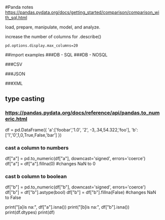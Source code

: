 #Panda notes
https://pandas.pydata.org/docs/getting_started/comparison/comparison_with_sql.html

load, prepare, manipulate, model, and analyze.

increase the number of columns for .describe()
```
pd.options.display.max_columns=20
```

##import examples
###DB - SQL
###DB - NOSQL

###CSV

###JSON

###XML





## type casting
### https://pandas.pydata.org/docs/reference/api/pandas.to_numeric.html
df = pd.DataFrame({
'a':['foobar','1.0', '2', -3,.34,54.322,'foo'],
'b':['1','0',1,0,True,False,'bar']
})
### cast a column to numbers
df["a"] = pd.to_numeric(df["a"], downcast='signed', errors='coerce')
df["a"] = df["a"].fillna(0) #changes NaN to 0

### cast b column to boolean
df["b"] = pd.to_numeric(df["b"], downcast='signed', errors='coerce')
df["b"] = df["b"].astype(bool)
df["b"] = df["b"].fillna(False) #changes NaN to False

print("[a]is na:", df["a"].isna())
print("[b]is na:", df["b"].isna())
print(df.dtypes)
print(df)


